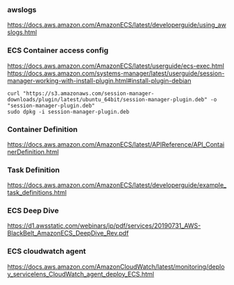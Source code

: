 ### awslogs
https://docs.aws.amazon.com/AmazonECS/latest/developerguide/using_awslogs.html

### ECS Container access config
https://docs.aws.amazon.com/AmazonECS/latest/userguide/ecs-exec.html<br>
https://docs.aws.amazon.com/systems-manager/latest/userguide/session-manager-working-with-install-plugin.html#install-plugin-debian

~~~
curl "https://s3.amazonaws.com/session-manager-downloads/plugin/latest/ubuntu_64bit/session-manager-plugin.deb" -o "session-manager-plugin.deb"
sudo dpkg -i session-manager-plugin.deb
~~~

### Container Definition
https://docs.aws.amazon.com/AmazonECS/latest/APIReference/API_ContainerDefinition.html

### Task Definition
https://docs.aws.amazon.com/AmazonECS/latest/developerguide/example_task_definitions.html

### ECS Deep Dive
https://d1.awsstatic.com/webinars/jp/pdf/services/20190731_AWS-BlackBelt_AmazonECS_DeepDive_Rev.pdf

### ECS cloudwatch agent
https://docs.aws.amazon.com/AmazonCloudWatch/latest/monitoring/deploy_servicelens_CloudWatch_agent_deploy_ECS.html
